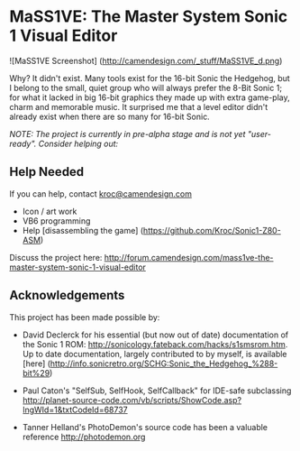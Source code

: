 # MaSS1VE: The Master System Sonic 1 Visual Editor #

![MaSS1VE Screenshot] (http://camendesign.com/_stuff/MaSS1VE_d.png)

Why? It didn't exist. Many tools exist for the 16-bit Sonic the Hedgehog, but I belong to the small, quiet group who will always prefer the 8-Bit Sonic 1; for what it lacked in big 16-bit graphics they made up with extra game-play, charm and memorable music. It surprised me that a level editor didn't already exist when there are so many for 16-bit Sonic.

*NOTE: The project is currently in pre-alpha stage and is not yet "user-ready". Consider helping out:*

## Help Needed ##

If you can help, contact kroc@camendesign.com

* Icon / art work
* VB6 programming
* Help [disassembling the game] (https://github.com/Kroc/Sonic1-Z80-ASM)

Discuss the project here:
http://forum.camendesign.com/mass1ve-the-master-system-sonic-1-visual-editor

## Acknowledgements ##

This project has been made possible by:

* David Declerck for his essential (but now out of date) documentation of the Sonic 1 ROM: http://sonicology.fateback.com/hacks/s1smsrom.htm. Up to date documentation, largely contributed to by myself, is available [here] (http://info.sonicretro.org/SCHG:Sonic_the_Hedgehog_%288-bit%29)

* Paul Caton's "SelfSub, SelfHook, SelfCallback" for IDE-safe subclassing
  http://planet-source-code.com/vb/scripts/ShowCode.asp?lngWId=1&txtCodeId=68737

* Tanner Helland's PhotoDemon's source code has been a valuable reference
  http://photodemon.org

